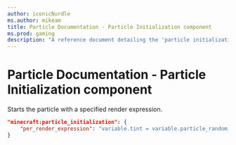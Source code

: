 ```yaml
---
author: iconicNurdle
ms.author: mikeam
title: Particle Documentation - Particle Initialization component
ms.prod: gaming
description: "A reference document detailing the 'particle initialization' particle component"
---
```


# Particle Documentation - Particle Initialization component

Starts the particle with a specified render expression.

```json
"minecraft:particle_initialization": {
    "per_render_expression": "variable.tint = variable.particle_random_1 * 0.5 + 0.5;"
}
```
